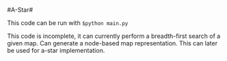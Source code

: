 #A-Star#

This code can be run with 
`$python main.py`

This code is incomplete, it can currently perform a breadth-first search of a 
given map. Can generate a node-based map representation. This can later be 
used for a-star implementation.
